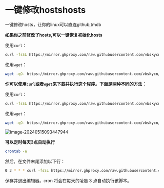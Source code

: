 # 一键修改hostshosts
一键修改hosts，让你的linux可以直连github,tmdb



**如果你之前修改了hosts,可以一键恢复初始化hosts**

使用`curl`：

```bash
curl -fsSL https://mirror.ghproxy.com/raw.githubusercontent.com/vbskycn/hosts/master/clean_hosts.sh | bash && chmod +x clean_hosts.sh
```

使用`wget`：

```bash
wget -qO- https://mirror.ghproxy.com/raw.githubusercontent.com/vbskycn/hosts/master/clean_hosts.sh | bash && chmod +x clean_hosts.sh
```



**你可以使用`curl`或者`wget`来下载并执行这个程序。下面是两种不同的方法：**

使用`curl`：

```bash
curl -fsSL https://mirror.ghproxy.com/raw.githubusercontent.com/vbskycn/hosts/master/auto_hosts.sh | bash && chmod +x auto_hosts.sh
```

使用`wget`：

```bash
wget -qO- https://mirror.ghproxy.com/raw.githubusercontent.com/vbskycn/hosts/master/auto_hosts.sh | bash && chmod +x auto_hosts.sh
```

![image-20240515093447944](https://img-cloud.zhoujie218.top/2024/05/15/66441139cd969.png)



**可以定时每天3点自动执行**

```bash
crontab -e
```

然后，在文件末尾添加以下行：

```bash
0 3 * * * curl -fsSL https://mirror.ghproxy.com/raw.githubusercontent.com/vbskycn/hosts/master/auto_hosts.sh | bash && chmod +x auto_hosts.sh
```

保存并退出编辑器。cron 将会在每天的凌晨 3 点自动执行该脚本。